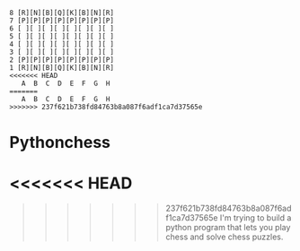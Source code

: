 
```
8 [R][N][B][Q][K][B][N][R]
7 [P][P][P][P][P][P][P][P]
6 [ ][ ][ ][ ][ ][ ][ ][ ]
5 [ ][ ][ ][ ][ ][ ][ ][ ]
4 [ ][ ][ ][ ][ ][ ][ ][ ]
3 [ ][ ][ ][ ][ ][ ][ ][ ]
2 [P][P][P][P][P][P][P][P]
1 [R][N][B][Q][K][B][N][R]
<<<<<<< HEAD
   A  B  C  D  E  F  G  H
=======
   A  B  C  D  E  F  G  H  
>>>>>>> 237f621b738fd84763b8a087f6adf1ca7d37565e
```

# Pythonchess

<<<<<<< HEAD
=======


>>>>>>> 237f621b738fd84763b8a087f6adf1ca7d37565e
I'm trying to build a python program that lets you play chess and solve chess puzzles.
